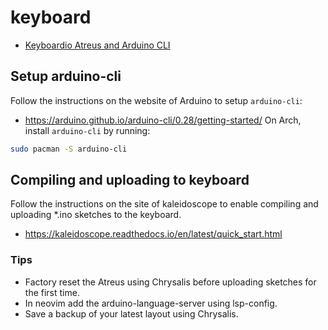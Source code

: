 # keyboard
- [Keyboardio Atreus and Arduino CLI](https://shop.keyboard.io/products/keyboardio-atreus)

## Setup arduino-cli
Follow the instructions on the website of Arduino to setup `arduino-cli`:
- <https://arduino.github.io/arduino-cli/0.28/getting-started/>
On Arch, install `arduino-cli` by running:
```bash
sudo pacman -S arduino-cli
```

## Compiling and uploading to keyboard
Follow the instructions on the site of kaleidoscope to enable compiling and
uploading *.ino sketches to the keyboard.
- <https://kaleidoscope.readthedocs.io/en/latest/quick_start.html>

### Tips
- Factory reset the Atreus using Chrysalis before uploading sketches for the
  first time.
- In neovim add the arduino-language-server using lsp-config.
- Save a backup of your latest layout using Chrysalis.
